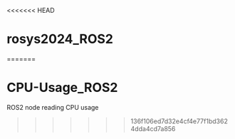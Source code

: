<<<<<<< HEAD
# rosys2024_ROS2
=======
# CPU-Usage_ROS2
ROS2 node reading CPU usage
>>>>>>> 136f106ed7d32e4cf4e77f1bd3624dda4cd7a856
